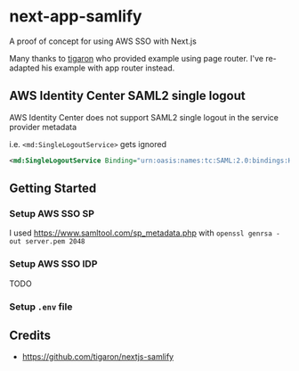 # next-app-samlify

A proof of concept for using AWS SSO with Next.js

Many thanks to [tigaron](https://github.com/tigaron) who provided example using page router.
I've re-adapted his example with app router instead.

## AWS Identity Center SAML2 single logout
AWS Identity Center does not support SAML2 single logout in the service provider metadata

i.e. `<md:SingleLogoutService>` gets ignored
```xml
<md:SingleLogoutService Binding="urn:oasis:names:tc:SAML:2.0:bindings:HTTP-Redirect" Location="http://localhost:3000/api/logout/callback"/>
```

## Getting Started

### Setup AWS SSO SP
I used https://www.samltool.com/sp_metadata.php with `openssl genrsa -out server.pem 2048`

### Setup AWS SSO IDP
TODO

### Setup `.env` file

## Credits
- https://github.com/tigaron/nextjs-samlify
